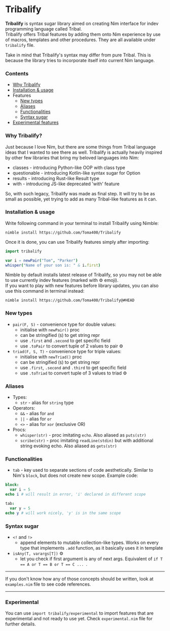 # Tribalify
**Tribalify** is syntax sugar library aimed on creating Nim interface for 
indev programming language called Tribal.  
Tribalify offers Tribal features by adding them onto Nim experience by use of macros,
templates and other procedures. They are all available under `tribalify` file.

Take in mind that Tribalify's syntax may differ from pure Tribal. This is because
the library tries to incorporate itself into current Nim language.

### Contents
- [Why Tribalify](#why-tribalify)
- [Installation & usage](#installation--usage)
- Features
  - [New types](#new-types)
  - [Aliases](#aliases)
  - [Functionalities](#functionalities)
  - [Syntax sugar](#syntax-sugar)
- [Experimental features](#experimental)

### Why Tribalify?
Just because I love Nim, but there are some things from Tribal language ideas that
I wanted to see there as well. Tribalify is actually heavily inspired by other few
libraries that bring my beloved languages into Nim:
  - classes      - introducing Python-like OOP with class type
  - questionable - introducing Kotlin-like syntax sugar for Option
  - results      - introducing Rust-like Result type
  - with         - introducing JS-like deprecated 'with' feature

So, with such legacy, Tribalify was made as final step. It will try to be as small
as possible, yet trying to add as many Tribal-like features as it can.

### Installation & usage
Write following command in your terminal to install Tribalify using Nimble:
```commandline
nimble install https://github.com/Toma400/Tribalify
```
Once it is done, you can use Tribalify features simply after importing:
```nim
import tribalify

var i = newPair("Tom", "Parker")
whisper("Name of your son is: " & i.first)
```
Nimble by default installs latest release of Tribalify, so you may not be able to
use currently indev features (marked with ⚙️ emoji).  
If you want to play with new features before library updates, you can also use
this command in terminal instead:
```
nimble install https://github.com/Toma400/Tribalify@#HEAD
```

### New types
- `pair(F, S)` - convenience type for double values:
  - initialise with `newPair()` proc
  - can be stringified (`$`) to get string repr
  - use `.first` and `.second` to get specific field
  - use `.toPair` to convert tuple of 2 values to pair ⚙️
- `triad(F, S, T)` - convenience type for triple values:
  - initialise with `newTriad()` proc
  - can be stringified (`$`) to get string repr
  - use `.first`, `.second` and `.third` to get specific field
  - use `.toTriad` to convert tuple of 3 values to triad ⚙️

### Aliases
- Types:
  - `str` - alias for `string` type
- Operators:
  - `&&` - alias for `and`
  - `||` - alias for `or`
  - `<>` - alias for `xor` (exclusive OR)
- Procs:
  - `whisper(str)` - proc imitating `echo`. Also aliased as `puts(str)`
  - `scribe(str)` - proc imitating `readLine(stdin)` but with additional string evoking
  echo. Also aliased as `gets(str)`

### Functionalities
- `tab` - key used to separate sections of code aesthetically. Similar to Nim's `block`,
but does not create new scope. Example code:
```nim
block:
  var i = 5
echo i # will result in error, 'i' declared in different scope

tab:
  var y = 5
echo y # will work nicely, 'y' is in the same scope
```

### Syntax sugar
- `<!` and `!>`
  - append elements to mutable collection-like types. Works on every type that
  implements `.add` function, as it basically uses it in template
- `isAny(T, varargs[T])` ⚙️
  - let you check if first argument is any of next args. Equivalent of
  `if T == A or T == B or T == C ... `.

---
If you don't know how any of those concepts should be written, look at `examples.nim`
file to see code references.

---
### Experimental
You can use `import tribalify/experimental` to import features that are experimental
and not ready to use yet. Check `experimental.nim` file for further details.

<!-- CHANGELOG:
- 0.1.0:
  - Added pair/triad types
  - Added several aliases (str, or/and/xor operators, echo/readLine)
  - Added `tab` key
  - Added `<!` and `!>` sugar
- 0.2.0:
  - Added `isAny` and `isAll` functions
  - Added tuple conversions to pair/triad
  - Fixed:
    - Not accessible pair/triad fields
-->